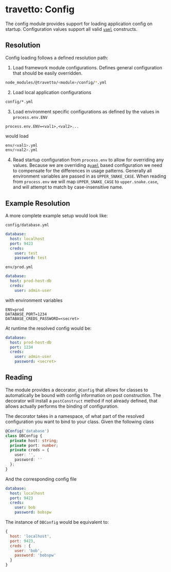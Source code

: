 travetto: Config 
===
The config module provides support for loading application config on startup. Configuration values support all valid [`yaml`](https://en.wikipedia.org/wiki/YAML) constructs.

## Resolution
Config loading follows a defined resolution path:

1. Load framework module configurations.  Defines general configuration that should be easily overridden.
```bash
node_modules/@travetto/<module>/config/*.yml
```

2. Load local application configurations
```bash
config/*.yml
```

3. Load environment specific configurations as defined by the values in `process.env.ENV`
```properties
process.env.ENV=<val1>,<val2>...
```
would load
```bash
env/<val1>.yml
env/<val2>.yml
```


4. Read startup configuration from `process.env` to allow for overriding any values. Because we are overriding a[`yaml`](https://en.wikipedia.org/wiki/YAML) based configuration we need to compensate for the differences in usage patterns.  Generally all environment variables are passed in as `UPPER_SNAKE_CASE`. When reading from `process.env` we will map `UPPER_SNAKE_CASE` to `upper.snake.case`, and will attempt to match by case-insensitive name.

## Example Resolution

A more complete example setup would look like:

`config/database.yml`
```yaml
database:
  host: localhost
  port: 9423
  creds:
    user: test
    password: test
```

`env/prod.yml`
```yaml
database:
  host: prod-host-db
  creds:
    user: admin-user
```

with environment variables

```properties
ENV=prod
DATABASE_PORT=1234
DATABASE_CREDS_PASSWORD=<secret>
```

At runtime the resolved config would be:
```yaml
database:
  host: prod-host-db
  port: 1234
  creds:
    user: admin-user
    password: <secret>
```

## Reading

The module provides a decorator, `@Config` that allows for classes to automatically be bound with config information on post construction. The decorator will install a `postConstruct` method if not already defined, that allows actually performs the binding of configuration.  

The decorator takes in a namespace, of what part of the resolved configuration you want to bind to your class. Given the following class

```typescript
@Config('database')
class DBConfig {
  private host: string;
  private port: number;
  private creds = {
    user: '',
    password: ''
  };
}
```

And the corresponding config file

```yaml
database:
  host: localhost
  port: 9423
  creds:
    user: bob
    password: bobspw
```

The instance of `DBConfig`  would be equivalent to:

```js
{
  host: 'localhost',
  port: 9423,
  creds : {
    user: 'bob',
    password: 'bobspw'
  }
}
```